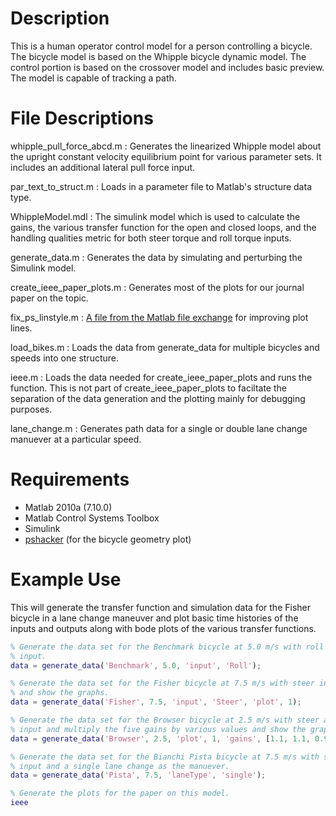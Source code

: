 Description
===========
This is a human operator control model for a person controlling a bicycle. The
bicycle model is based on the Whipple bicycle dynamic model. The control
portion is based on the crossover model and includes basic preview. The model
is capable of tracking a path.

File Descriptions
===================
whipple_pull_force_abcd.m : Generates the linearized Whipple model about the
upright constant velocity equilibrium point for various parameter sets. It
includes an additional lateral pull force input.

par_text_to_struct.m : Loads in a parameter file to Matlab's structure data
type.

WhippleModel.mdl : The simulink model which is used to calculate the
gains, the various transfer function for the open and closed loops, and the
handling qualities metric for both steer torque and roll torque inputs.

generate_data.m : Generates the data by simulating and perturbing the Simulink
model.

create_ieee_paper_plots.m : Generates most of the plots for our journal paper
on the topic.

fix_ps_linstyle.m : [A file from the Matlab file
exchange](http://www.mathworks.com/matlabcentral/fileexchange/17928) for
improving plot lines.

load_bikes.m : Loads the data from generate_data for multiple bicycles and
speeds into one structure.

ieee.m : Loads the data needed for create_ieee_paper_plots and runs the
function. This is not part of create_ieee_paper_plots to faciltate the
separation of the data generation and the plotting mainly for debugging
purposes.

lane_change.m : Generates path data for a single or double lane change manuever
at a particular speed.

Requirements
============
- Matlab 2010a (7.10.0)
- Matlab Control Systems Toolbox
- Simulink
- [pshacker](http://bicycle.tudelft.nl/schwab/pshacker/) (for the bicycle
  geometry plot)

Example Use
===========
This will generate the transfer function and simulation data for the Fisher
bicycle in a lane change maneuver and plot basic time histories of the inputs
and outputs along with bode plots of the various transfer functions.

```matlab
% Generate the data set for the Benchmark bicycle at 5.0 m/s with roll as the
% input.
data = generate_data('Benchmark', 5.0, 'input', 'Roll');

% Generate the data set for the Fisher bicycle at 7.5 m/s with steer input
% and show the graphs.
data = generate_data('Fisher', 7.5, 'input', 'Steer', 'plot', 1);

% Generate the data set for the Browser bicycle at 2.5 m/s with steer as an
% input and multiply the five gains by various values and show the graphs.
data = generate_data('Browser', 2.5, 'plot', 1, 'gains', [1.1, 1.1, 0.9, 1.0, 0.8])

% Generate the data set for the Bianchi Pista bicycle at 7.5 m/s with steer as the
% input and a single lane change as the manuever.
data = generate_data('Pista', 7.5, 'laneType', 'single');

% Generate the plots for the paper on this model.
ieee
```
